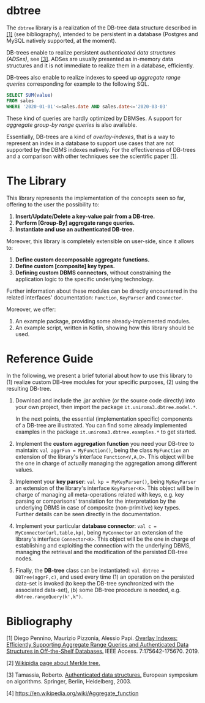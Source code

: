  
# dbtree

The `dbtree` library is a realization of the DB-tree 
data structure 
described in [[1]](#1) (see bibliography), intended to be persistent
in a database (Postgres and MySQL natively supported,
 at the moment).

DB-trees enable to realize persistent _authenticated data structures (ADSes)_, see [[3]](#3). ADSes are usually presented as in-memory data structures and it is not immediate to realize them in a database, efficiently.  

DB-trees also enable to realize indexes to speed up _aggregate range queries_
corresponding for example to the following SQL. 
```sql
SELECT SUM(value)
FROM sales
WHERE '2020-01-01'<=sales.date AND sales.date<='2020-03-03'
```
These kind of queries are hardly optimized by DBMSes.
A support for _aggregate group-by range queries_ is also
 available. 
 
Essentially, DB-trees are a kind of _overlay-indexes_,
 that is a way to represent an index in a database to support
 use cases that are not supported by the DBMS indexes natively. 
For the effectiveness of DB-trees and a comparison with other techniques see the scientific paper [[1]](#1).

<!-- 
### Overlay Indexes
That of the Overlay Indexes is a novel family of structures which 
are meant to be stored in standard databases in order to complement 
the capabilities they were designed for.
Overlay Indexes turn out being of great help for those applications 
that:

 •  Need to provide support for specific **operations** (over the 
    persisted data-set) the DBMS doesn't support instead.
    
 •  Such operations have **strong efficiency requirements** (see, 
    for example, interactive applications).
    
 •  The **large amount of data** prohibits the adoption of in-memory 
    solutions, hence such efficiency requirements can only be 
    fulfilled employing some form of indexing.
 

### DB-tree
The **DB-tree** is an Overlay Index facilitating two main services:

1.  Efficiently performing **[Group-By] Aggregate Range Queries**;
2.  Realizing a persistent **Authenticated Data Structure (ADS);**

In the following, we offer a brief insight of the DB-tree data 
structure, preparatory for the comprehension of this library. 

For an integral documentation about the DB-tree and Overlay 
Indexes in general, we recommend reading the 
<a href="https://ieeexplore.ieee.org/document/8919979">official paper</a>.

### The Data Structure
<img src="https://ieeexplore.ieee.org/mediastore_new/IEEE/content/media/6287639/8600701/8919979/pizzo3-2957346-large.gif" alt="DB-tree image" width="600" height="300">
<br><br>
The DB-tree is a randomized and hierarchical data structure, orderly 
storing key-value pairs in a DBMS. The DB-tree was inspired, in its 
design, by two other well known data structures: B-tree and Skip List.

1.  **B-tree**: the DB-tree structure strongly resembles that of a 
    B-tree, with the root node, at the highest level, storing pairs 
    and pointers directed to nodes at lower ones. At every moment, 
    the total order with respect to the keys is preserved within and 
    among nodes. Being, as a matter of fact, the usage of pointers in 
    DBMS quite unhandy, in DB-trees they were replaced by aggregate 
    values. These do not directly point to their corresponding child 
    nodes, yet resume their information content. Hence, referencing by 
    pointers is substituted by referencing via level and key containment.
2.  **Skip List**: the pairs within each node are not assigned 
    deterministically. In B-trees, the descent to a lower level is 
    led by the exigence of rebalancing the number of elements stored 
    per node. In DB-trees, on the contrary, levels are 
    probabilistically assigned to elements according to the same level 
    extraction algorithm employed for Skip Lists' plateau nodes.

Therefore, we can imagine a DB-tree as a Skip List whose _tower nodes_ 
were totally discarded, and whose _plateau nodes_ (namely their key-value 
pairs) were organized in a B-tree fashion. Furthermore, the space 
reserved for each B-tree pointer was recycled to host the aggregate 
value of the pointed child, resulting by the application of some 
decomposable aggregation function to all its stored values.

Finally, we define the **decomposable aggregation function** _α_ as a 
composition of three functions α ≔ 〈f, g, h〉 such that 
_α(v₁, ... , vₙ) = h( f( g(v₁), ... , g(vₙ) ) )_, where:

1.  g: V -> A, is the component transforming each atomic value 
    into the corresponding interpretation in the aggregate domain.
2.  f: A1 x ... x An -> A, is the **core aggregation function**, 
    deriving a single output aggregate value out of
    multiple input ones.
3.  h: A -> D, is the component which transforms an aggregate 
    value into the corresponding interpretation in the expected 
    α output domain.

### [Group-By] Aggregate Range Query
The first benefit offered by a DB-tree is the ability to perform 
**aggregate range queries** fast and efficiently. An aggregate
range query deals with 
performing the aggregation of those values associated with keys 
spanning within some given range. 

Thanks to the high number 
of retained aggregate values and to its probabilistic 
properties, a DB-tree can serve aggregate range queries: 
(1) retrieving all necessary nodes in just **one query round**; 
(2) employing both **logarithmic** spatial occupancy and time 
complexity with respect to the amount of persisted data.

In addition, when it's built on top of composite key types 
(divisible into most and least significant partitions), 
a DB-tree can serve Group-By aggregate range query, i.e. 
the aggregation of values associated with keys whose least 
significant part is contained within some given range, 
performed on the basis of distinct values of the most 
significant part (_namely group_).

### Authenticated DB-tree
When α identifies with an hashing function, the DB-tree actually represents 
a **persistent authenticated data structure (ADS)** 
(_lit. authenticated DB-tree_).

The authenticated DB-tree retains as root aggregate value, 
the root hash of the entire data-set. Moreover, it exposes 
the **authenticated query** primitive, which returns the queried 
value together with the corresponding proof of validity, 
i.e. the exact sequence of steps for computing (starting 
from the queried value) the root-hash, according to the 
hashing scheme it was derived from.

Since there's a one-to-one relationship between the root-hash 
and the content of an ADS, we have to make sure to **de-randomize** 
somehow the level extraction algorithm, yet preserving its 
probabilistic properties. As for authenticated Skip Lists, 
this can be achieved using each new key as seed for the 
level's random extraction for the corresponding pair.

Again, due to its probabilistic properties and to the 
referencing via level and key containment mechanism, an 
authenticated DB-tree can serve authenticated queries: 
(1) retrieving all necessary nodes in just **one query round**; 
(2) employing both **logarithmic** spatial occupancy and time 
complexity with respect to the amount of persisted data.
-->
# The Library
This library represents the implementation of the concepts 
seen so far, offering to the user the possibility to:
1.  **Insert/Update/Delete a key-value pair from a DB-tree.**
2.  **Perform [Group-By] aggregate range queries.**
3.  **Instantiate and use an authenticated DB-tree.**

Moreover, this library is completely extensible on user-side, since 
it allows to:
1.  **Define custom decomposable aggregate functions.**
2.  **Define custom [composite] key types.**
3.  **Defining custom DBMS connectors**, without constraining 
    the application logic to the specific underlying technology.

Further information about these modules can be directly encountered 
in the related interfaces' documentation: `Function`, `KeyParser` and `Connector`.

Moreover, we offer:
<ol>
    <li>An example package, providing some already-implemented modules.</li>
    <li>An example script, written in Kotlin, showing how this 
    library should be used.</li>
</ol>

# Reference Guide
In the following, we present a brief tutorial about how to use this library 
to (1) realize custom DB-tree modules for your specific purposes, 
(2) using the resulting DB-tree.

 1. Download and include the .jar archive (or the source code directly) 
    into your own project, then import the package `it.uniroma3.dbtree.model.*`. 
    
    In the next points, the essential (implementation specific) 
    components of a DB-tree are illustrated. You can find some 
    already implemented examples in the package 
    `it.uniroma3.dbtree.examples.*` to get started.
 2. Implement the **custom aggregation function** you need your DB-tree 
    to maintain:
    `val aggrFun = MyFunction()`, being the class `MyFunction` an 
    extension of the library's interface `Function<V,A,D>`. 
    This object will be the one in charge of actually 
    managing the aggregation among different values.
 3. Implement your **key parser**: `val kp = MyKeyParser()`, being 
    `MyKeyParser` an extension of the library's interface `KeyParser<K>`. 
    This object will be in charge of managing all meta-operations 
    related with keys, e.g. key parsing or comparisons' translation 
    for the interpretation by the underlying DBMS 
    in case of composite (non-primitive) key types. Further details can be 
    seen directly in the documentation.
 4. Implement your particular **database connector**: 
    `val c = MyConnector(url,table,kp)`, being `MyConnector` an 
    extension of the library's interface `Connector<K>`. This 
    object will be the one in charge of establishing and 
    exploiting the connection with the underlying DBMS, 
    managing the retrieval and the modification of 
    the persisted DB-tree nodes.
 5. Finally, the **DB-tree** class can be instantiated: 
    `val dbtree = DBTree(aggrF,c)`, and used every time 
    (1) an operation on the persisted data-set is invoked 
    (to keep the DB-tree synchronized with the
    associated data-set), 
    (b) some DB-tree procedure is needed, 
    e.g. `dbtree.rangeQuery(k',k")`.





# Bibliography

<a name="1">[1]</a>  Diego Pennino, Maurizio Pizzonia, Alessio Papi. [Overlay Indexes: Efficiently Supporting Aggregate Range Queries and Authenticated Data Structures in Off-the-Shelf Databases.](https://ieeexplore.ieee.org/abstract/document/8919979) IEEE Access. 7:175642-175670. 2019.

<a name="2">[2]</a> [Wikipidia page about Merkle tree.](https://en.wikipedia.org/wiki/Merkle_tree)

<a name="3">[3]</a> Tamassia, Roberto. [Authenticated data structures.](http://citeseerx.ist.psu.edu/viewdoc/download?doi=10.1.1.93.9836&rep=rep1&type=pdf) European symposium on algorithms. Springer, Berlin, Heidelberg, 2003.

<a name="4">[4]</a> https://en.wikipedia.org/wiki/Aggregate_function


